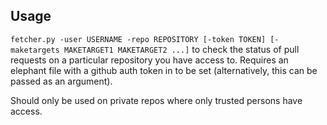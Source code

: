 ## Usage

`fetcher.py -user USERNAME -repo REPOSITORY [-token TOKEN] [-maketargets MAKETARGET1 MAKETARGET2 ...]` to check the status of pull requests on a particular repository you have access to. Requires an elephant file with a github auth token in to be set (alternatively, this can be passed as an argument).

Should only be used on private repos where only trusted persons have access.
